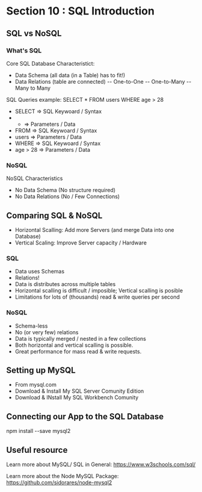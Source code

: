 # Section 10 : SQL Introduction
## SQL vs NoSQL
### What's SQL
Core SQL Database Characteristict:
- Data Schema (all data (in a Table) has to fit!)
- Data Relations (table are connected)
-- One-to-One
-- One-to-Many
-- Many to Many

SQL Queries example:
SELECT * FROM users WHERE age > 28
- SELECT => SQL Keywoard / Syntax
- * => Parameters / Data
- FROM => SQL Keywoard / Syntax
- users => Parameters / Data
- WHERE => SQL Keywoard / Syntax
- age > 28 => Parameters / Data

### NoSQL
NoSQL Characteristics
- No Data Schema (No structure required)
- No Data Relations (No / Few Connections)

## Comparing SQL & NoSQL
- Horizontal Scalling: Add more Servers (and merge Data into one Database)
- Vertical Scaling: Improve Server capacity / Hardware

### SQL
- Data uses Schemas
- Relations!
- Data is distributes across multiple tables
- Horizontal scalling is difficult / imposible; Vertical scalling is posible
- Limitations for lots of (thousands) read & write queries per second

### NoSQL
- Schema-less
- No (or very few) relations
- Data is typically merged / nested in a few collections
- Both horizontal and vertical scalling is possible.
- Great performance for mass read & write requests.

## Setting up MySQL
- From mysql.com
- Download & Install My SQL Server Comunity Edition
- Download & INstall My SQL Workbench Comunity

## Connecting our App to the SQL Database
npm install --save mysql2

## Useful resource
Learn more about MySQL/ SQL in General: https://www.w3schools.com/sql/

Learn more about the Node MySQL Package: https://github.com/sidorares/node-mysql2